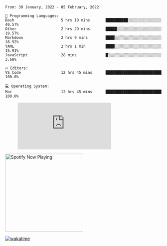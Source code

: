 <!--START_SECTION:waka-->
```text
From: 30 January, 2022 - 05 February, 2022

💬 Programming Languages: 
Bash                     5 hrs 10 mins       ██████████░░░░░░░░░░░░░░░   40.57% 
Other                    2 hrs 29 mins       █████░░░░░░░░░░░░░░░░░░░░   19.57% 
Markdown                 2 hrs 9 mins        ████░░░░░░░░░░░░░░░░░░░░░   16.92% 
YAML                     2 hrs 1 min         ████░░░░░░░░░░░░░░░░░░░░░   15.91% 
JavaScript               28 mins             █░░░░░░░░░░░░░░░░░░░░░░░░   3.68%

🔥 Editors: 
VS Code                  12 hrs 45 mins      █████████████████████████   100.0%

💻 Operating System: 
Mac                      12 hrs 45 mins      █████████████████████████   100.0%

```


<!--END_SECTION:waka-->

<figure><embed src="https://wakatime.com/share/@gregnrobinson/001c6d31-0c95-44f9-b6d7-9fd705354f62.svg"></embed></figure>

[<img src="https://spotify-playing-gregnrobinson.vercel.app/api/spotify/?background_color=transparent&border_color=transparent" alt="Spotify Now Playing" width="250" />](https://open.spotify.com/user/gregnrobinson-ca)

[![wakatime](https://wakatime.com/badge/user/37718f76-572e-4513-b2c5-41c4d93d287a.svg)](https://wakatime.com/@37718f76-572e-4513-b2c5-41c4d93d287a)




